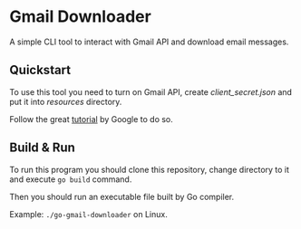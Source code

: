# Gmail Downloader
A simple CLI tool to interact with Gmail API and download email messages.

## Quickstart
To use this tool you need to turn on Gmail API, create *client_secret.json* and put it into *resources* directory.

Follow the great [tutorial](https://developers.google.com/gmail/api/quickstart/go) by Google to do so.

## Build & Run
To run this program you should clone this repository, change directory to it and execute `go build` command.

Then you should run an executable file built by Go compiler.

Example:
`./go-gmail-downloader` on Linux.
